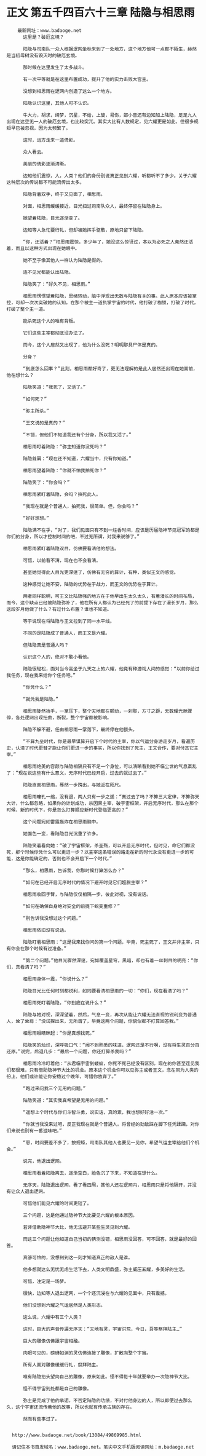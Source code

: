 # 正文 第五千四百六十三章 陆隐与相思雨
        最新网址：www.badaoge.net
          这里是？破厄玄境？
      
          陆隐与司南队一众人根据逻网坐标来到了一处地方，这个地方他可一点都不陌生，赫然是当初母树没有毁灭时的破厄玄境。
      
          那时候在这里发生了太多战斗。
      
          有一次平等就是在这里布置成功，提升了他的实力击败大宫主。
      
          没想到相思雨在逻网内创造了这么一个地方。
      
          陆隐认识这里，其他人可不认识。
      
          牛大力，胡求，绮梦，沉星，不给，上旋，易伤，郎小音还有边知加上陆隐，足足九人出现在这空无一人的破厄玄境，也比较突兀。其实大比有人数规定，见六耀更是如此，但很多规矩早已被忽视，因为太频繁了。
      
          这时，远方走来一道倩影。
      
          众人看去。
      
          美丽的倩影逐渐清晰。
      
          边知他们震惊，人，人类？他们的身份别说真正见到六耀，听都听不了多少。关于六耀这种层次的传说都不可能流传出太多。
      
          陆隐背着双手，终于又见面了，相思雨。
      
          对面，相思雨缓缓接近，目光扫过司南队众人，最终停留在陆隐身上。
      
          她望着陆隐，目光逐渐变了。
      
          边知等人急忙要行礼，但却被她挥手驱散，原地只留下陆隐。
      
          “你，还活着？”相思雨震惊，多少年了，她没这么惊讶过，本以为必死之人竟然还活着，而且以这种方式出现在她眼中。
      
          她不至于像其他人一样认为陆隐是假的。
      
          连不见光都能认出陆隐。
      
          陆隐笑了：“好久不见，相思雨。”
      
          相思雨愣愣望着陆隐，思绪转动，脑中浮现出无数与陆隐有关的事。此人原本应该被掌控，可却一次次突破她的认知。在那个被主一道执掌宇宙的时代，他打破了枷锁，打破了时代，打破了整个主一道。
      
          能杀死这个人的唯有背叛。
      
          它们这些主宰都彻底没办法了。
      
          而今，这个人居然又出现了，他为什么没死？明明那具尸体是真的。
      
          分身？
      
          “到底怎么回事？”此刻，相思雨都好奇了，更无法理解的是此人居然还出现在她面前，他在想什么？
      
          陆隐笑道：“我死了，又活了。”
      
          “如何死？”
      
          “弥主所杀。”
      
          “王文说的是真的？”
      
          “不错，但他们不知道我还有个分身，所以我又活了。”
      
          相思雨盯着陆隐：“弥主知道你没死吗？”
      
          陆隐耸肩：“现在还不知道，六耀当中，只有你知道。”
      
          相思雨望着陆隐：“你就不怕我拍死你？”
      
          陆隐笑了：“你会吗？”
      
          相思雨紧盯着陆隐，会吗？拍死此人。
      
          “我现在就是个普通人，拍死我，很简单。但，你会吗？”
      
          “好好想想。”
      
          陆隐满不在乎，“对了，我们见面只有不到一炷香时间，应该是历届隐神节见冠军的都是你们的分身，所以才控制时间的吧，不过无所谓，对我来说够了。”
      
          相思雨紧盯着陆隐双目，仿佛要看清他的想法。
      
          可惜，以前看不清，现在也不会看清。
      
          甚至她觉得此人目光更深邃了，仿佛有无穷的算计，有种，类似王文的感觉。
      
          这种感觉让她不安，陆隐的优势在于战力，而王文的优势在于算计。
      
          两者同样聪明，可王文比陆隐强的地方在于他早出生太久太久，有着漫长的时间布局，而今，这个缺点已经被陆隐弥补了，他在所有人都认为已经死了的前提下存在了漫长岁月，那么这段岁月他做了什么？有过什么布置？谁也不知道。
      
          等于说现在将陆隐与王文拉到了同一水平线。
      
          不同的是陆隐成了普通人，而王文是六耀。
      
          但陆隐真是普通人吗？
      
          认识这个人的，绝对不敢小看他。
      
          陆隐很轻松，面对当今高坐于九天之上的六耀，他竟有种游戏人间的感觉：“以前你给过我任务，现在我来给你个任务吧。”
      
          “你凭什么？”
      
          “就凭我是陆隐。”
      
          相思雨陡然抬手，一掌压下，整个天地都在颤动，一刹那，方寸之距，无数耀光舱骤停，各处逻网出现扭曲，断裂，整个宇宙都被影响。
      
          陆隐不躲不避，任由相思雨一掌落下，最终停在他额头。
      
          “不算九垒时代，你是最早谋算开启下个时代的主宰，你以气运分身游走岁月，看遍历史，认清了时代更替才能让你们更进一步的事实，所以你找到了死主，王文合作，要对付其它主宰。”
      
          相思雨绝美的容颜与陆隐相隔只有不足一个身位，可以清晰看到她不临尘世的气息紊乱了：“现在说这些有什么意义，无序时代已经开启，过去的就过去了。”
      
          陆隐直面相思雨，蓦然一步跨出，与她近在咫尺。
      
          相思雨瞳孔一缩，没有退，两人只有一步之遥：“真过去了吗？不算三大定律，不算弥天大计，什么都忽略，如果你的计划成功，杀因果主宰，破宇宙框架，开启无序时代，那么在那个时候，新的时代下，你是怎么打算顺应新时代登临更高的？”
      
          这个问题宛如雷霆轰炸在相思雨脑中。
      
          她面色一变，看陆隐目光沉重了许多。
      
          陆隐笑着看向她：“破了宇宙框架，杀圣殇，可以开启无序时代，但时见，命它们都没死，那个时候你凭什么可以更进一步？以主宰这条错误的路走在新的时代永没有更进一步的可能，这是你能确定的，否则也不会开启下一个时代。”
      
          “那么，相思雨，告诉我，你那时候打算怎么办？”
      
          “如何在已经开启无序时代的情况下避开时见它们超脱主宰？”
      
          相思雨收回手臂，与陆隐仅仅相隔一步，彼此对视，没有说话。
      
          “如何在确保自身绝对安全的前提下蜕变重修？”
      
          “别告诉我没想过这个问题。”
      
          相思雨依旧没有说话。
      
          陆隐盯着相思雨：“这是我来找你问的第一个问题，毕竟，死主死了，王文并非主宰，只有你会在那个时候有过准备。”
      
          “第二个问题。”他目光骤然深邃，宛如覆盖星穹，黑暗，却也有着一丝刺目的明亮：“你们，真看清了吗？”
      
          相思雨身体一震，“你说什么？”
      
          陆隐目光比任何时刻都锐利，如同要看清相思雨的一切：“你们，现在看清了吗？”
      
          相思雨死盯着陆隐，“你到底在说什么？”
      
          陆隐与她对视，深深望着，然后，气息一变，再次从能让六耀无法直视的锐利变为普通人，耸了耸肩：“没试探出来，无所谓了，毕竟这两个问题，你貌似都不打算回答我。”
      
          相思雨眼睛眯起：“你是真想找死。”
      
          陆隐笑的灿烂，深呼吸口气：“闻不到熟悉的味道，逻网还是不行啊，没有将生灵百分百还原。”说完，后退几步：“最后一个问题，你还打算杀我吗？”
      
          相思雨冷冷盯着他：“从君临宇宙到蝼蚁，你死不死已经没有区别。现在的你甚至连见我们都很难，只有借助隐神节大比的机会。原本这个机会你可以见弥主或者王文，念在同为人类的份上，他们或许能让你安稳过个晚年，可惜你放弃了。”
      
          “跑过来问我三个无用的问题。”
      
          陆隐笑道：“其实我真希望是无用的问题。”
      
          “遥想上个时代与你们斗智斗勇，说实话，真的累，我也想好好活一次。”
      
          “你就当我没来过吧，反正我现在就是个普通人。将曾经的劲敌踩在脚下任凭蹂躏，对你们来说也别有一番滋味吧。”
      
          “恩，时间要差不多了，按规矩，司南队其他人也要见一见你，希望气运主宰给他们个机会。”
      
          说完，他退出逻网。
      
          相思雨看着陆隐离去，逐渐空白，脸色沉了下来，不知道在想什么。
      
          无序天，陆隐退出逻网，看了看四周，其他人还在逻网内，相思雨只是将他隔开，并没有让众人退出逻网。
      
          可惜他们能见六耀的时间更短了。
      
          三个问题，这是他通过隐神节大比要见六耀的根本原因。
      
          若非借助隐神节大比，他无法避开某些生灵见到六耀。
      
          而这三个问题让他知道自己当初的猜测没错，相思雨没回答，可不回答，就是最好的回答。
      
          真够可怕的，没想到到这一刻才知道真正的敌人是谁。
      
          他多想就这么无忧无虑生活下去，人类文明鼎盛，弥主威压五耀，多美好的生活。
      
          可惜，注定是一场梦。
      
          很快，边知等人退出逻网，一个个还沉浸在与六耀的见面中，只有震撼。
      
          他们没想到六耀之气运居然是人类形态。
      
          这么说，六耀中有三个人类？
      
          这时，巨大的声音传遍无序天：“天地有灵，宇宙洪荒，今日，吾等祭拜陆主…”
      
          巨大的雕像仿佛跟宇宙相融。
      
          肉眼可见的，磅礴如渊的灵仿佛连接了雕像，扩散向整个宇宙。
      
          所有人面对雕像缓缓行礼，祭拜陆主。
      
          唯有陆隐抬头望向自己的雕像，原来如此。怪不得每十年就要举办一次隐神节大比。
      
          怪不得宇宙到处都是自己的雕像。
      
          弥主是完成了他的承诺，不否定陆隐的功绩，不对付他身边的人，所以即便过去那么久，这个宇宙还流传着他的故事，所以也就有传承古族的存在。
      
          然而有些事过了。
      
      
      http://www.badaoge.net/book/13084/49869985.html
      
      请记住本书首发域名：www.badaoge.net。笔尖中文手机版阅读网址：m.badaoge.net